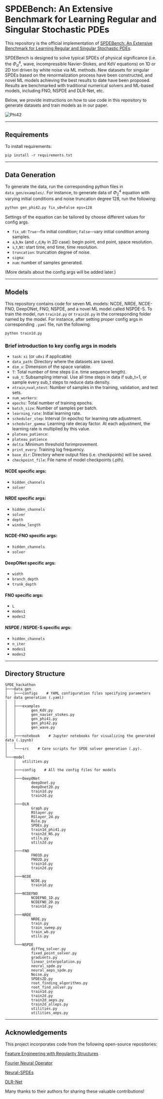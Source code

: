 # SPDEBench: An Extensive Benchmark for Learning Regular and Singular Stochastic PDEs

This repository is the official implementation
of [SPDEBench: An Extensive Benchmark for Learning Regular and Singular Stochastic PDEs](https://github.com/DeepIntoStreams/SPDE_hackathon).

SPDEBench is designed to solve typical SPDEs of physical significance (i.e.
the $\Phi^4_d$, wave, incompressible Navier-Stokes, and KdV equations) on 1D or 2D tori driven by white noise via ML
methods. New datasets for singular SPDEs based on the renormalization process have been constructed, and novel ML models
achieving the best results to date have been proposed. Results are benchmarked with traditional numerical solvers and
ML-based models, including FNO, NSPDE and DLR-Net, etc. 

Below, we provide instructions on how to use code in this repository to generate datasets and train models as in our paper.

![Phi42](https://github.com/DeepIntoStreams/SPDE_hackathon/blob/main/Phi42_xi_eps_128_sigma_1_249.png)

---

## Requirements

To install requirements:

```setup
pip install -r requirements.txt
```

---

## Data Generation

To generate the data, run the corresponding python files in `data_gen/examples/`. For instance, to generate data
of $\Phi^4_2$ equation with varying initial conditions and noise truncation degree 128, run the following:

```bash
python gen_phi42.py fix_u0=False eps=128
```

Settings of the equation can be tailored by choose different values for config args.

- `fix_u0`: `True`--fix initial condition; `False`--vary initial condition among samples.
- `a`,`b`,`Nx` (and `c`,`d`,`Ny` in 2D case): begin point, end point, space resolution.
- `s`,`t`,`Nt`: start time, end time, time resolution.
- `truncation`: truncation degree of noise.
- `sigma`:
- `num`: number of samples generated.

(More details about the config args will be added later.)

---

## Models

This repository contains code for seven ML models: NCDE, NRDE, NCDE-FNO, DeepONet, FNO, NSPDE, and a novel ML model
called NSPDE-S.
To train the model, run `train1d.py` or `train2d.py` in the corresponding folder named by the model.
For instance, after setting proper config args in corresponding `.yaml` file, run the following:

```bash
python train1d.py
```

### Brief introduction to key config args in models

- `task`: `xi` (or `u0xi` if applicable)
- `data_path`: Directory where the datasets are saved.
- `dim_x`: Dimension of the space variable.
- `T`: Total number of time steps (i.e. time sequence length).
- `sub_t`: Subsampling interval. Use all time steps in data if sub_t=1, or sample every sub_t steps to reduce data density.
- `ntrain`,`nval`,`ntest`: Number of samples in the training, validation, and test sets.
- `num_workers`: 
- `epochs`: Total number of training epochs.
- `batch_size`: Number of samples per batch.
- `learning_rate`: Initial learning rate.
- `scheduler_step`: Interval (in epochs) for learning rate adjustment.
- `scheduler_gamma`: Learning rate decay factor. At each adjustment, the learning rate is multiplied by this value.
- `plateau_patience`: 
- `plateau_patience`
- `delta`: Minimum threshold forimprovement.
- `print_every`: Training log frequency.
- `base_dir`: Directory where output files (i.e. checkpoints) will be saved.
- `checkpoint_file`: File name of model checkpoints (.pth).

#### NCDE specific args:

- `hidden_channels`
- `solver`

#### NRDE specific args:

- `hidden_channels`
- `solver`
- `depth`
- `window_length`

#### NCDE-FNO specific args:

- `hidden_channels`
- `solver`

#### DeepONet specific args:

- `width`
- `branch_depth`
- `trunk_depth`

#### FNO specific args:

- `L`
- `modes1`
- `modes2`

#### NSPDE / NSPDE-S specific args:

- `hidden_channels`
- `n_iter`
- `modes1`
- `modes2`

---

## Directory Structure

```
SPDE_hackathon          
├───data_gen
│   ├───configs    # YAML configuration files specifying parameters for data generation (.yaml)
│   │       
│   ├───examples
│   │       gen_KdV.py
│   │       gen_navier_stokes.py
│   │       gen_phi41.py
│   │       gen_phi42.py
│   │       gen_wave.py
│   │                 
│   ├───notebook    # Jupyter notebooks for visualizing the generated data (.ipynb)
│   │       
│   └───src    # Core scripts for SPDE solver generation (.py).
│           
└───model
    │   utilities.py
    │   
    ├───config    # All the config files for models
    │       
    ├───DeepONet
    │       deepOnet.py
    │       deepOnet2D.py
    │       train1d.py
    │       train2d.py
    │       
    ├───DLR
    │       Graph.py
    │       RSlayer.py
    │       RSlayer_2d.py
    │       Rule.py
    │       SPDEs.py
    │       train1d_phi41.py
    │       train2d_NS.py
    │       utils.py
    │       utils2d.py
    │       
    ├───FNO
    │       FNO1D.py
    │       FNO2D.py
    │       train1d.py
    │       train2d.py
    │       
    ├───NCDE
    │       NCDE.py
    │       train1d.py
    │       
    ├───NCDEFNO
    │       NCDEFNO_1D.py
    │       NCDEFNO_2D.py
    │       train1d.py
    │       
    ├───NRDE
    │       NRDE.py
    │       train.py
    │       train_sweep.py
    │       train_wb.py
    │       utils.py
    │       
    └───NSPDE
            diffeq_solver.py
            fixed_point_solver.py
            gradients.py
            linear_interpolation.py
            neural_spde.py
            neural_aeps_spde.py
            Noise.py
            SPDEs2D.py
            root_finding_algorithms.py
            root_find_solver.py
            train1d.py
            train2d.py
            train2d_aeps.py
            train2d_alleps.py
            utilities.py
            utilities_aeps.py
```

---

## Acknowledgements 
This project incorporates code from the following open-source repositories:

[Feature Engineering with Regularity Structures](https://github.com/andrisger/Feature-Engineering-with-Regularity-Structures)

[Fourier Neural Operator](https://github.com/li-Pingan/fourier-neural-operator)

[Neural-SPDEs](https://github.com/crispitagorico/torchspde)

[DLR-Net](https://github.com/sdogsq/DLR-Net)

Many thanks to their authors for sharing these valuable contributions!